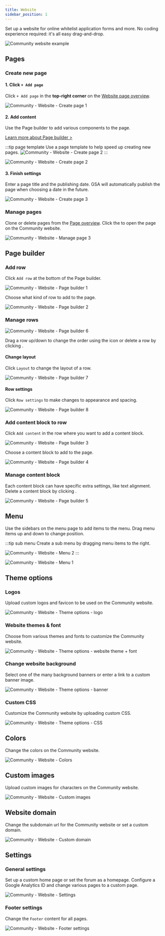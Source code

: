 ```yaml
---
title: Website
sidebar_position: 1
---
```

Set up a website for online whitelist application forms and more. No coding experience required: it's all easy drag-and-drop.

![Community website example](/img/dashboard/community/website/community_website_example.jpg)

## Pages

### Create new page

#### 1. Click `+ Add page`
Click `+ Add page` in the __top-right corner__ on the [Website page overview](https://dash.gameserverapp.com/community/page).

![Community - Website - Create page 1](/img/dashboard/community/website/create_page_1.jpg)

#### 2. Add content
Use the Page builder to add various components to the page.

[Learn more about Page builder >](#page-builder)

:::tip page template
Use a page template to help speed up creating new pages.
![Community - Website - Create page 2](/img/dashboard/community/website/create_page_2_1.jpg)
:::

![Community - Website - Create page 2](/img/dashboard/community/website/create_page_2.jpg)

#### 3. Finish settings
Enter a page title and the publishing date. GSA will automatically publish the page when choosing a date in the future.

![Community - Website - Create page 3](/img/dashboard/community/website/create_page_3.jpg)

### Manage pages
Clone or delete pages from the [Page overview](https://dash.gameserverapp.com/community/page). Click the <icon icon="fa-solid fa-eye" size="lg" /> to open the page on the Community website.

![Community - Website - Manage page 3](/img/dashboard/community/website/manage_page_1.jpg)

## Page builder

### Add row
Click `Add row` at the bottom of the Page builder.

![Community - Website - Page builder 1](/img/dashboard/community/website/pagebuilder_1.jpg)

Choose what kind of row to add to the page.

![Community - Website - Page builder 2](/img/dashboard/community/website/pagebuilder_2.jpg)

### Manage rows

![Community - Website - Page builder 6](/img/dashboard/community/website/pagebuilder_6.jpg)

Drag a row up/down to change the order using the <icon icon="fa-solid fa-arrows-alt" size="lg" /> icon or delete a row by clicking <icon icon="fa-solid fa-trash" size="lg" />.

#### Change layout
Click `Layout` to change the layout of a row.

![Community - Website - Page builder 7](/img/dashboard/community/website/pagebuilder_7.jpg)

#### Row settings
Click `Row settings` to make changes to appearance and spacing.

![Community - Website - Page builder 8](/img/dashboard/community/website/pagebuilder_8.jpg)

### Add content block to row
Click `Add content` in the row where you want to add a content block.

![Community - Website - Page builder 3](/img/dashboard/community/website/pagebuilder_3.jpg)

Choose a content block to add to the page.

![Community - Website - Page builder 4](/img/dashboard/community/website/pagebuilder_4.jpg)

### Manage content block
Each content block can have specific extra settings, like text alignment. Delete a content block by clicking <icon icon="fa-solid fa-trash" size="lg" />.

![Community - Website - Page builder 5](/img/dashboard/community/website/pagebuilder_5.jpg)

## Menu
Use the sidebars on the menu page to add items to the menu. Drag menu items up and down to change position.

:::tip sub menu
Create a sub menu by dragging menu items to the right.

![Community - Website - Menu 2](/img/dashboard/community/website/menu_2.jpg)
:::

![Community - Website - Menu 1](/img/dashboard/community/website/menu_1.jpg)

## Theme options

### Logos
Upload custom logos and favicon to be used on the Community website.

![Community - Website - Theme options - logo](/img/dashboard/community/website/theme_options_logo.jpg)

### Website themes & font
Choose from various themes and fonts to customize the Community website.

![Community - Website - Theme options - website theme + font](/img/dashboard/community/website/theme_options_theme_font.jpg)

### Change website background
Select one of the many background banners or enter a link to a custom banner image.

![Community - Website - Theme options - banner](/img/dashboard/community/website/theme_options_banner.jpg)

### Custom CSS
Customize the Community website by uploading custom CSS.

![Community - Website - Theme options - CSS](/img/dashboard/community/website/theme_options_css.jpg)

## Colors
Change the colors on the Community website.

![Community - Website - Colors](/img/dashboard/community/website/colors.jpg)

## Custom images
Upload custom images for characters on the Community website.

![Community - Website - Custom images](/img/dashboard/community/website/custom_images.jpg)

## Website domain
Change the subdomain url for the Community website or set a custom domain.

![Community - Website - Custom domain](/img/dashboard/community/website/custom_domain.jpg)

## Settings

### General settings
Set up a custom home page or set the forum as a homepage. Configure a Google Analytics ID and change various pages to a custom page.

![Community - Website - Settings](/img/dashboard/community/website/website_settings.jpg)

### Footer settings
Change the `Footer` content for all pages.

![Community - Website - Footer settings](/img/dashboard/community/website/website_footer_settings.jpg)